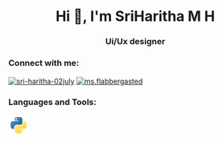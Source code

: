 <h1 align="center">Hi 👋, I'm SriHaritha M H</h1>
<h3 align="center">Ui/Ux designer</h3>

<h3 align="left">Connect with me:</h3>
<p align="left">
<a href="https://linkedin.com/in/sri-haritha-02july" target="blank"><img align="center" src="https://raw.githubusercontent.com/rahuldkjain/github-profile-readme-generator/master/src/images/icons/Social/linked-in-alt.svg" alt="sri-haritha-02july" height="30" width="40" /></a>
<a href="https://instagram.com/ms.flabbergasted" target="blank"><img align="center" src="https://raw.githubusercontent.com/rahuldkjain/github-profile-readme-generator/master/src/images/icons/Social/instagram.svg" alt="ms.flabbergasted" height="30" width="40" /></a>
</p>

<h3 align="left">Languages and Tools:</h3>
<p align="left"> <a href="https://www.python.org" target="_blank" rel="noreferrer"> <img src="https://raw.githubusercontent.com/devicons/devicon/master/icons/python/python-original.svg" alt="python" width="40" height="40"/> </a> </p>
